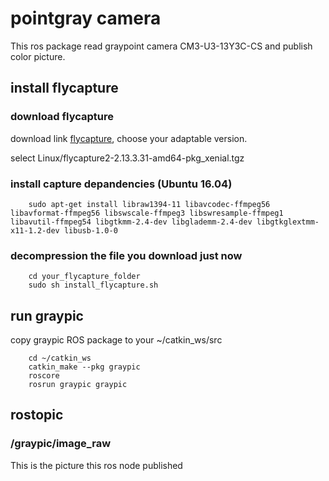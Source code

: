# pointgray camera
This ros package read graypoint camera CM3-U3-13Y3C-CS and publish color picture.
## install flycapture

### download flycapture
download link [flycapture](https://flir.app.boxcn.net/v/Flycapture2SDK), choose your adaptable version.

select Linux/flycapture2-2.13.3.31-amd64-pkg_xenial.tgz

### install capture depandencies (Ubuntu 16.04)
```
    sudo apt-get install libraw1394-11 libavcodec-ffmpeg56 libavformat-ffmpeg56 libswscale-ffmpeg3 libswresample-ffmpeg1 libavutil-ffmpeg54 libgtkmm-2.4-dev libglademm-2.4-dev libgtkglextmm-x11-1.2-dev libusb-1.0-0
```
### decompression the file you download just now 

```
    cd your_flycapture_folder
    sudo sh install_flycapture.sh
```
## run graypic
copy graypic ROS package to your ~/catkin_ws/src
```
    cd ~/catkin_ws
    catkin_make --pkg graypic 
    roscore
    rosrun graypic graypic
```

## rostopic 
 
### /graypic/image_raw
This is the picture this ros node published
